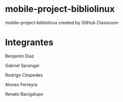 # mobile-project-bibliolinux
mobile-project-bibliolinux created by GitHub Classroom

# Integrantes
Benjamin Diaz

Gabriel Spranger

Rodrigo Céspedes

Alonso Ferreyra

Renato Bacigalupo
